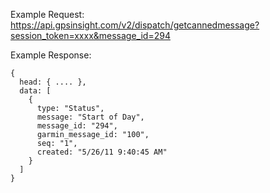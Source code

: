 Example Request: https://api.gpsinsight.com/v2/dispatch/getcannedmessage?session_token=xxxx&message_id=294

Example Response:

    {
      head: { .... },
      data: [
        {
          type: "Status",
          message: "Start of Day",
          message_id: "294",
          garmin_message_id: "100",
          seq: "1",
          created: "5/26/11 9:40:45 AM"
        }
      ]
    }
